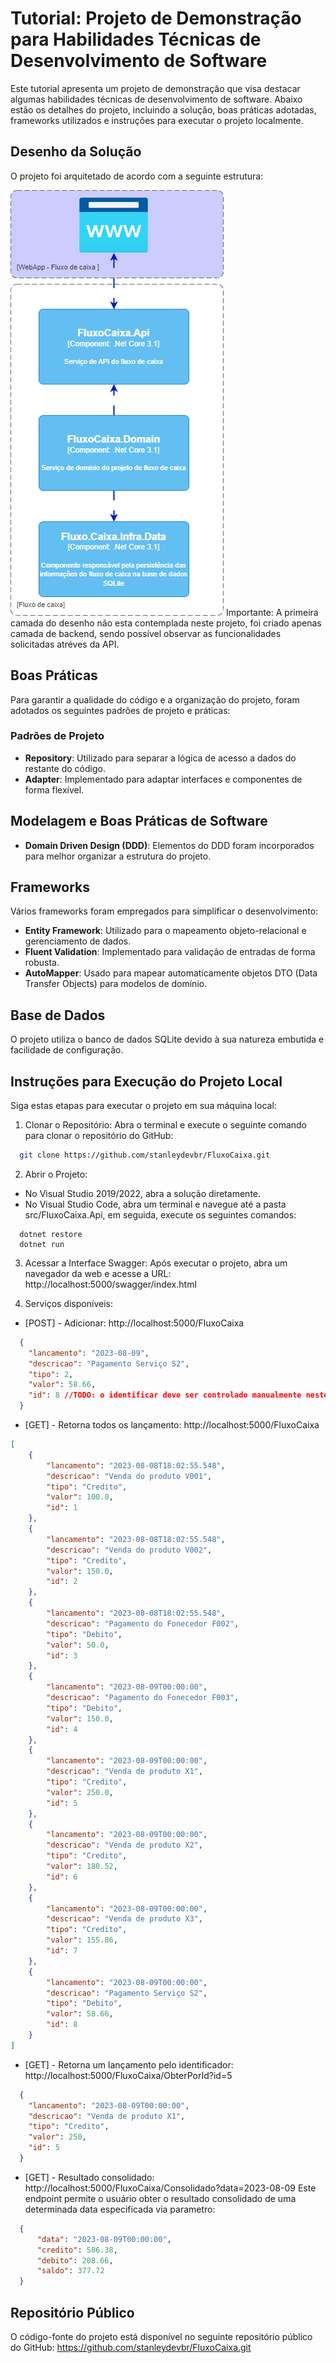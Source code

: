 # Tutorial: Projeto de Demonstração para Habilidades Técnicas de Desenvolvimento de Software 
Este tutorial apresenta um projeto de demonstração que visa destacar algumas habilidades técnicas de desenvolvimento de software. Abaixo estão os detalhes do projeto, incluindo a solução, boas práticas adotadas, frameworks utilizados e instruções para executar o projeto localmente.

## Desenho da Solução
O projeto foi arquitetado de acordo com a seguinte estrutura:

![alt text](desinger.png "Arquitetura")
Importante: A primeira camada do desenho não esta contemplada neste projeto, foi criado apenas camada de backend, sendo possível observar as funcionalidades solicitadas atréves da API. 

## Boas Práticas
Para garantir a qualidade do código e a organização do projeto, foram adotados os seguintes padrões de projeto e práticas:

### Padrões de Projeto
  * **Repository**: Utilizado para separar a lógica de acesso a dados do restante do código.
  * **Adapter**:  Implementado para adaptar interfaces e componentes de forma flexível.

## Modelagem e Boas Práticas de Software
* **Domain Driven Design (DDD)**: Elementos do DDD foram incorporados para melhor organizar a estrutura do projeto.

## Frameworks
Vários frameworks foram empregados para simplificar o desenvolvimento:
* **Entity Framework**: Utilizado para o mapeamento objeto-relacional e gerenciamento de dados.
* **Fluent Validation**: Implementado para validação de entradas de forma robusta.
* **AutoMapper**: Usado para mapear automaticamente objetos DTO (Data Transfer Objects) para modelos de domínio.

## Base de Dados
O projeto utiliza o banco de dados SQLite devido à sua natureza embutida e facilidade de configuração.

## Instruções para Execução do Projeto Local
Siga estas etapas para executar o projeto em sua máquina local:

1. Clonar o Repositório:
Abra o terminal e execute o seguinte comando para clonar o repositório do GitHub:
```bash
  git clone https://github.com/stanleydevbr/FluxoCaixa.git
```
2. Abrir o Projeto:
* No Visual Studio 2019/2022, abra a solução diretamente.
* No Visual Studio Code, abra um terminal e navegue até a pasta src/FluxoCaixa.Api, em seguida, execute os seguintes comandos:
```shell
  dotnet restore
  dotnet run
```
3. Acessar a Interface Swagger:
Após executar o projeto, abra um navegador da web e acesse a URL: http://localhost:5000/swagger/index.html

4. Serviços disponíveis: 
* [POST] - Adicionar: http://localhost:5000/FluxoCaixa 
```json
  {
    "lancamento": "2023-08-09",
    "descricao": "Pagamento Serviço S2",
    "tipo": 2,
    "valor": 58.66,
    "id": 8 //TODO: o identificar deve ser controlado manualmente neste projeto
  }
```

* [GET] - Retorna todos os lançamento: http://localhost:5000/FluxoCaixa
```json
[
    {
        "lancamento": "2023-08-08T18:02:55.548",
        "descricao": "Venda do produto V001",
        "tipo": "Credito",
        "valor": 100.0,
        "id": 1
    },
    {
        "lancamento": "2023-08-08T18:02:55.548",
        "descricao": "Venda do produto V002",
        "tipo": "Credito",
        "valor": 150.0,
        "id": 2
    },
    {
        "lancamento": "2023-08-08T18:02:55.548",
        "descricao": "Pagamento do Fonecedor F002",
        "tipo": "Debito",
        "valor": 50.0,
        "id": 3
    },
    {
        "lancamento": "2023-08-09T00:00:00",
        "descricao": "Pagamento do Fonecedor F003",
        "tipo": "Debito",
        "valor": 150.0,
        "id": 4
    },
    {
        "lancamento": "2023-08-09T00:00:00",
        "descricao": "Venda de produto X1",
        "tipo": "Credito",
        "valor": 250.0,
        "id": 5
    },
    {
        "lancamento": "2023-08-09T00:00:00",
        "descricao": "Venda de produto X2",
        "tipo": "Credito",
        "valor": 180.52,
        "id": 6
    },
    {
        "lancamento": "2023-08-09T00:00:00",
        "descricao": "Venda de produto X3",
        "tipo": "Credito",
        "valor": 155.86,
        "id": 7
    },
    {
        "lancamento": "2023-08-09T00:00:00",
        "descricao": "Pagamento Serviço S2",
        "tipo": "Debito",
        "valor": 58.66,
        "id": 8
    }
]
```
* [GET] - Retorna um lançamento pelo identificador: http://localhost:5000/FluxoCaixa/ObterPorId?id=5
```json
  {
    "lancamento": "2023-08-09T00:00:00",
    "descricao": "Venda de produto X1",
    "tipo": "Credito",
    "valor": 250,
    "id": 5
  }
```
* [GET] - Resultado consolidado: http://localhost:5000/FluxoCaixa/Consolidado?data=2023-08-09
Este endpoint permite o usuário obter o resultado consolidado de uma determinada data especificada via parametro:
```json
  {
      "data": "2023-08-09T00:00:00",
      "credito": 586.38,
      "debito": 208.66,
      "saldo": 377.72
  }
```
## Repositório Público
O código-fonte do projeto está disponível no seguinte repositório público do GitHub: https://github.com/stanleydevbr/FluxoCaixa.git